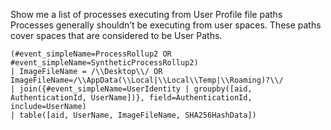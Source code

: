 Show me a list of processes executing from User Profile file paths
Processes generally shouldn’t be executing from user spaces. These paths cover spaces that are considered to be User Paths.

```
(#event_simpleName=ProcessRollup2 OR #event_simpleName=SyntheticProcessRollup2)
| ImageFileName = /\\Desktop\\/ OR ImageFileName=/\\AppData(\\Local|\\Local\\Temp|\\Roaming)?\\/
| join({#event_simpleName=UserIdentity | groupby([aid, AuthenticationId, UserName])}, field=AuthenticationId, include=UserName)
| table([aid, UserName, ImageFileName, SHA256HashData])
```